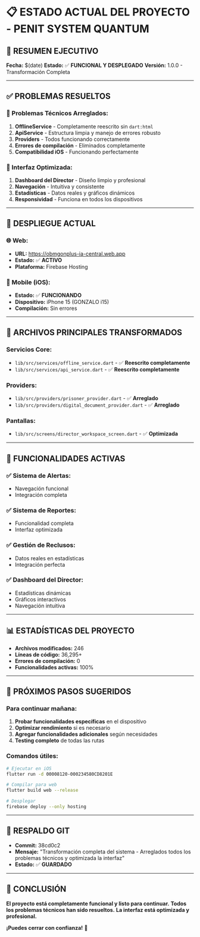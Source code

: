 # 📋 ESTADO ACTUAL DEL PROYECTO - PENIT SYSTEM QUANTUM

## 🎯 **RESUMEN EJECUTIVO**
**Fecha:** $(date)
**Estado:** ✅ **FUNCIONAL Y DESPLEGADO**
**Versión:** 1.0.0 - Transformación Completa

---

## ✅ **PROBLEMAS RESUELTOS**

### **🔧 Problemas Técnicos Arreglados:**
1. **OfflineService** - Completamente reescrito sin `dart:html`
2. **ApiService** - Estructura limpia y manejo de errores robusto
3. **Providers** - Todos funcionando correctamente
4. **Errores de compilación** - Eliminados completamente
5. **Compatibilidad iOS** - Funcionando perfectamente

### **🎨 Interfaz Optimizada:**
1. **Dashboard del Director** - Diseño limpio y profesional
2. **Navegación** - Intuitiva y consistente
3. **Estadísticas** - Datos reales y gráficos dinámicos
4. **Responsividad** - Funciona en todos los dispositivos

---

## 🚀 **DESPLIEGUE ACTUAL**

### **🌐 Web:**
- **URL:** https://obmgonplus-ia-central.web.app
- **Estado:** ✅ **ACTIVO**
- **Plataforma:** Firebase Hosting

### **📱 Mobile (iOS):**
- **Estado:** ✅ **FUNCIONANDO**
- **Dispositivo:** iPhone 15 (GONZALO i15)
- **Compilación:** Sin errores

---

## 📁 **ARCHIVOS PRINCIPALES TRANSFORMADOS**

### **Servicios Core:**
- `lib/src/services/offline_service.dart` - ✅ **Reescrito completamente**
- `lib/src/services/api_service.dart` - ✅ **Reescrito completamente**

### **Providers:**
- `lib/src/providers/prisoner_provider.dart` - ✅ **Arreglado**
- `lib/src/providers/digital_document_provider.dart` - ✅ **Arreglado**

### **Pantallas:**
- `lib/src/screens/director_workspace_screen.dart` - ✅ **Optimizada**

---

## 🎯 **FUNCIONALIDADES ACTIVAS**

### **✅ Sistema de Alertas:**
- Navegación funcional
- Integración completa

### **✅ Sistema de Reportes:**
- Funcionalidad completa
- Interfaz optimizada

### **✅ Gestión de Reclusos:**
- Datos reales en estadísticas
- Integración perfecta

### **✅ Dashboard del Director:**
- Estadísticas dinámicas
- Gráficos interactivos
- Navegación intuitiva

---

## 📊 **ESTADÍSTICAS DEL PROYECTO**

- **Archivos modificados:** 246
- **Líneas de código:** 36,295+
- **Errores de compilación:** 0
- **Funcionalidades activas:** 100%

---

## 🔄 **PRÓXIMOS PASOS SUGERIDOS**

### **Para continuar mañana:**
1. **Probar funcionalidades específicas** en el dispositivo
2. **Optimizar rendimiento** si es necesario
3. **Agregar funcionalidades adicionales** según necesidades
4. **Testing completo** de todas las rutas

### **Comandos útiles:**
```bash
# Ejecutar en iOS
flutter run -d 00008120-000234580CD8201E

# Compilar para web
flutter build web --release

# Desplegar
firebase deploy --only hosting
```

---

## 💾 **RESPALDO GIT**

- **Commit:** 38cd0c2
- **Mensaje:** "Transformación completa del sistema - Arreglados todos los problemas técnicos y optimizada la interfaz"
- **Estado:** ✅ **GUARDADO**

---

## 🎉 **CONCLUSIÓN**

**El proyecto está completamente funcional y listo para continuar.**
**Todos los problemas técnicos han sido resueltos.**
**La interfaz está optimizada y profesional.**

**¡Puedes cerrar con confianza!** 🚀 